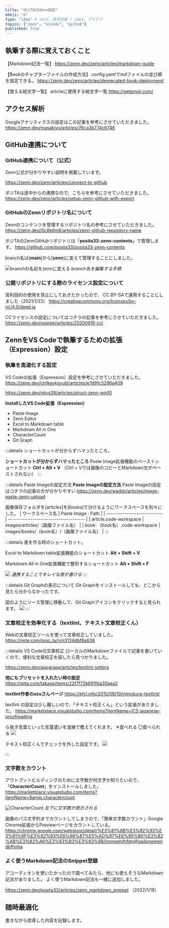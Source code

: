 ```yaml
---
title: "ポジTAのZenn設定"
emoji: "⚙️"
type: "idea" # tech: 技術記事 / idea: アイデア
topics: ["zenn", "vscode", "github"]
published: true
---
```


## 執筆する際に覚えておくこと

【Markdown記法一覧】
https://zenn.dev/zenn/articles/markdown-guide

【Bookのチャプターファイルの作成方法】
config.yamlでmdファイルの並び順を設定できる。
https://zenn.dev/zenn/articles/deprecated-book-deployment

【使える絵文字一覧】
articleに使用する絵文字一覧
https://getemoji.com/

## アクセス解析
Googleアナリティクスの設定はこの記事を参考にさせていただきました。
https://zenn.dev/masakiyo/articles/76ca3b774c6746

## GitHub連携について

### GitHub連携について（公式）
Zenn公式が分かりやすい説明を掲載しています。

https://zenn.dev/zenn/articles/connect-to-github

ポジTAは途中からの連携なので、こちらを参考にさせていただきました。
https://zenn.dev/zenn/articles/setup-zenn-github-with-export

### GitHubのZennリポジトリ名について
Zennのコンテンツを管理するリポジトリ名の参考にさせていただきました。
https://zenn.dev/j5c8k6m8/articles/zenn-github-repository-name

ポジTAのZennGitHubリポジトリは「**posita33-zenn-contents**」で管理します。
https://github.com/posita33/posita33-zenn-contents

branch名は[**main**]から[**zenn**]に変えて管理することにしました。

![branchの名前をzennに変える](/images/articles/zenn_github_and_vscode_setup/2022-01-17-17-03-03.png)
*branch名を編集する手順*

### 公開リポジトリにする際のライセンス設定について
営利目的の使用を禁止にしておきたかったので、
CC BY-SAで運用することにしました（2021/1/22）
https://creativecommons.org/licenses/by-nc/4.0/deed.ja

CCライセンスの設定についてはコチラの記事を参考にさせていただきました。
https://zenn.dev/spiegel/articles/20200919-ccl


## ZennをVS Codeで執筆するための拡張（Expression）設定

### 執筆を高速化する設定
VS Codeの拡張（Expression）設定を参考にさせていただきました。
https://zenn.dev/ctrlkeykoyubi/articles/e7d91c5286a409

https://zenn.dev/nkys39/articles/struct-zenn-win10

**InstallしたVS Code拡張（Expression）**
- Paste Image
- Zenn Editor
- Excel to Markdown table
- Markdown All in One
- CharacterCount
- Git Graph

:::details ショートカットが分からずハマったところ。

**ショートカットが分からずハマったところ**
Paste Image拡張機能のペーストショートカット
**Ctrl + Alt + V**
（Ctrl + Vでは画像のコピーとMarkdown文がペーストされない）
:::

:::details Paste Imageの設定方法
**Paste Imageの設定方法**
Paste Imageの設定はコチラの記事の方が分かりやすい
https://zenn.dev/waddy/articles/image-paste-zenn-upload

画像保存フォルダを[articles]を[books]で分けるようにワークスペースを別々にした。
| ワークスペース名             | Paste Image : Path                       |
| ---------------------------- | -------------------------------------- |
| article.code-workspace       | images/articles/（画像ファイル名）       |
| book-（book名）.code-workspace | images/books/（book名）/（画像ファイル名） |
:::

:::details 表を作る時のショートカット。

Excel to Markdown table拡張機能のショートカット
**Alt + Shift + V**

Markdown All in One拡張機能で整形するショートカット
**Alt + Shift + F**

![](/images/articles/zenn_github_and_vscode_setup/2022-01-17-17-16-09.png)
*連携することでキレイな表が書ける*
:::

:::details Git Graphの表示について
Git Graphをインストールしても、どこから見たら分からなかったです。

図のようにソース管理に移動して、Git Graphアイコンをクリックすると見られます。
![](/images/articles/zenn_github_and_vscode_setup/2022-01-19-06-00-56.png)
:::

### 文章校正を効率化する（textlint、テキスト文章校正くん）
Webの文章校正ツールを使って文章校正していました。
https://note.com/posi_ta/n/n3134dbf8a638

:::details VS Codeの文章校正
ローカルのMarkdownファイルで記事を書いていくので、便利な文章校正を探したら見つかりました。

https://zenn.dev/appgrape/articles/textlint-setting

**他にもプリセットを入れたい時の設定**
https://qiita.com/takasp/items/22f7f72b691fda30aea2

**textlint作者のazuさんページ**
https://efcl.info/2015/09/10/introduce-textlint/


textlint の設定は少し難しいので、「テキスト校正くん」という拡張がありました。
https://marketplace.visualstudio.com/items?itemName=ICS.japanese-proofreading

ら抜き言葉といった言葉遣いを波線で教えてくれます。
✕食べれる
〇食べられる
![](/images/articles/zenn_github_and_vscode_setup/2022-01-17-17-56-53.png)

テキスト校正くんでチェックを外した設定です。
![](/images/articles/zenn_github_and_vscode_setup/2022-01-25-22-26-59.png)

:::

### 文字数をカウント

アウトプットビルディングのために文字数が何文字か知りたいので、「**CharacterCount**」をインストールしました。
https://marketplace.visualstudio.com/items?itemName=8amjp.charactercount

![CharacterCount](/images/articles/zenn_github_and_vscode_setup/2022-01-17-18-34-48.png)
*左下に文字数が表示される*

画像のパス文字列までカウントしてしまうので、「簡単文字数カウント」Google Chrome拡張からPreviewページをカウントしている。
https://chrome.google.com/webstore/detail/%E3%81%8B%E3%82%93%E3%81%9F%E3%82%93%E6%96%87%E5%AD%97%E6%95%B0%E3%82%AB%E3%82%A6%E3%83%B3%E3%83%88/lmmephjlhfdnijfigajbmemendbfhnha


### よく使うMarkdown記法のSnippet登録

アコーディオンを使いたかったので調べてみたら、他にも使えそうなMarkdown記法がありました。
よく使うMarkdown記法も一緒に追加しました。

https://zenn.dev/posita33/articles/zenn_markdown_snippet
（2022/1/18）

## 随時最適化
書きながら改善した内容を記録します。


